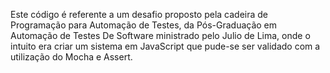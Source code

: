 Este código é referente a um desafio proposto pela cadeira de Programação para Automação de Testes, da Pós-Graduação em Automação de Testes De Software ministrado pelo Julio de Lima, onde o intuito era criar um sistema em JavaScript que pude-se ser validado com a utilização do Mocha e Assert.
